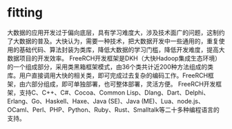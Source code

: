 # fitting
大数据的应用开发过于偏向底层，具有学习难度大，涉及技术面广的问题，这制约了大数据的普及。大快认为，需要一种技术，把大数据开发中一些通用的，重复使用的基础代码、算法封装为类库，降低大数据的学习门槛，降低开发难度，提高大数据项目的开发效率。 FreeRCH开发框架是DKH（大快Hadoop集成生态环境）的一个组成部分，采用类黑箱框架模式，由36个类共计近200种方法组成的类库。用户直接调用大快的相关类，即可完成过去复杂的编码工作。FreeRCH框架，由六部分组成，即可单独部署，也可整体部署，灵活方便。 FreeRCH开发框架，支持C、C++、C#、Cocoa、Common Lisp、Dlang、Dart、Delphi、Erlang、Go、Haskell、Haxe、Java (SE)、Java (ME)、Lua、node.js、OCaml、Perl、PHP、Python、Ruby、Rust、Smalltalk等二十多种编程语言的支持。
